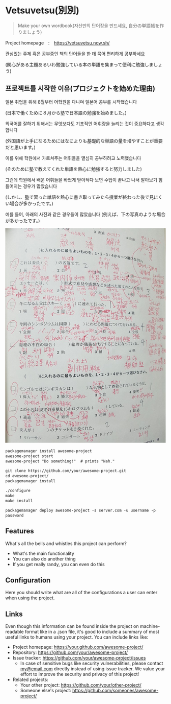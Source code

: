 # Vetsuvetsu(別別)
> Make your own wordbook(자신만의 단어장을 만드세요, 自分の単語帳を作りましょう)

Project homepage　:　https://vetsuvetsu.now.sh/

관심있는 주제 혹은 공부중인 책의 단어들을 한 데 묶어 편리하게 공부하세요

(関心がある主題あるいわ勉強している本の単語を集まって便利に勉強しましょう) 

## 프로젝트를 시작한 이유(プロジェクトを始めた理由)

일본 취업을 위해 8월부터 어학원을 다니며 일본어 공부를 시작했습니다

(日本で働くために８月から塾で日本語の勉強を始めました。)

외국어를 잘하기 위해서는 무엇보다도 기초적인 어휘량을 늘리는 것이 중요하다고 생각합니다

(外国語が上手になるためにはなによりも基礎的な単語の量を増やすことが重要だと思います。)

이를 위해 학원에서 가르쳐주는 어휘들을 열심히 공부하려고 노력했습니다

(そのために塾で教えてくれた単語を熱心に勉強すると努力しました)

그런데 학원에서 배운 어휘들을 바쁘게 받아적다 보면 수업이 끝나고 나서 알아보기 힘들어지는 경우가 많았습니다

(しかし、塾で習った単語を熱心に書き取ってみたら授業が終わった後で見にくい場合が多かったです。)

예를 들어, 아래의 사진과 같은 경우들이 많았습니다
(例えば、下の写真のような場合が多かったです。)

![勉強した本の姿](docs/img/book1.jpg)




```shell
packagemanager install awesome-project
awesome-project start
awesome-project "Do something!"  # prints "Nah."
```

```shell
git clone https://github.com/your/awesome-project.git
cd awesome-project/
packagemanager install
```

```shell
./configure
make
make install
```

```shell
packagemanager deploy awesome-project -s server.com -u username -p password
```

## Features

What's all the bells and whistles this project can perform?
* What's the main functionality
* You can also do another thing
* If you get really randy, you can even do this

## Configuration

Here you should write what are all of the configurations a user can enter when
using the project.

## Links

Even though this information can be found inside the project on machine-readable
format like in a .json file, it's good to include a summary of most useful
links to humans using your project. You can include links like:

- Project homepage: https://your.github.com/awesome-project/
- Repository: https://github.com/your/awesome-project/
- Issue tracker: https://github.com/your/awesome-project/issues
  - In case of sensitive bugs like security vulnerabilities, please contact
    my@email.com directly instead of using issue tracker. We value your effort
    to improve the security and privacy of this project!
- Related projects:
  - Your other project: https://github.com/your/other-project/
  - Someone else's project: https://github.com/someones/awesome-project/